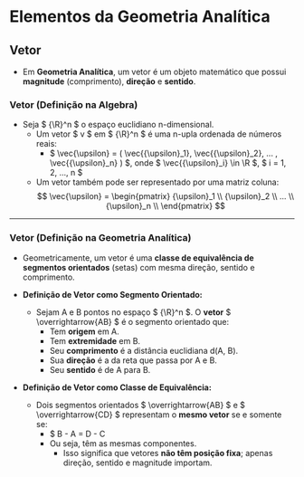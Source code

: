 # Elementos da Geometria Analítica

## Vetor
- Em **Geometria Analítica**, um vetor é um objeto matemático que possui **magnitude** (comprimento), **direção** e **sentido**. 

### Vetor (Definição na Algebra)
- Seja $ {\R}^n $ o espaço euclidiano n-dimensional. 
    - Um vetor $ v $ em $ {\R}^n $ é uma n-upla ordenada de números reais:  
        - $ \vec{\upsilon} = ( \vec{{\upsilon}_1}, \vec{{\upsilon}_2}, ... , \vec{{\upsilon}_n} ) $, onde $ \vec{{\upsilon}_i} \in \R $, $ i = 1, 2, ..., n $
    - Um vetor também pode ser representado por uma matriz coluna: 
$$
\vec{\upsilon} = \begin{pmatrix}
   {\upsilon}_1 \\
   {\upsilon}_2 \\
   ...          \\
   {\upsilon}_n \\
\end{pmatrix}
$$
  
---  
  
### Vetor (Definição na Geometria Analítica)
- Geometricamente, um vetor é uma **classe de equivalência de segmentos orientados** (setas) com mesma direção, sentido e comprimento.  
- **Definição de Vetor como Segmento Orientado:**
    - Sejam A e B pontos no espaço $ {\R}^n $. O **vetor** $ \overrightarrow{AB} $ é o segmento orientado que:
        - Tem **origem** em A.
        - Tem **extremidade** em B.
        - Seu **comprimento** é a distância euclidiana d(A, B).
        - Sua **direção** é a da reta que passa por A e B.
        - Seu **sentido** é de A para B.

- **Definição de Vetor como Classe de Equivalência:**
    - Dois segmentos orientados $ \overrightarrow{AB} $  e $ \overrightarrow{CD} $  representam o **mesmo vetor** se e somente se:
        - $ B - A = D - C
        - Ou seja, têm as mesmas componentes.
            - Isso significa que vetores **não têm posição fixa**; apenas direção, sentido e magnitude importam.

 

